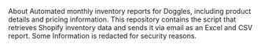 About
Automated monthly inventory reports for Doggles, including product details and pricing information. This repository contains the script that retrieves Shopify inventory data and sends it via email as an Excel and CSV report. Some Information is redacted for security reasons.
